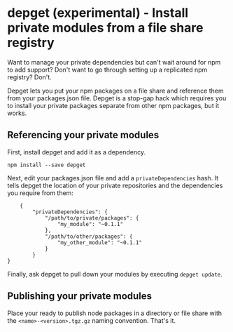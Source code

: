 # depget (experimental) - Install private modules from a file share registry

Want to manage your private dependencies but can't wait around for npm to add support? Don't want to go through setting up a replicated npm registry? Don't.

Depget lets you put your npm packages on a file share and reference them from your packages.json file. Depget is a stop-gap hack which requires you to install your private packages separate from other npm packages, but it works.

## Referencing your private modules

First, install depget and add it as a dependency.

    npm install --save depget

Next, edit your packages.json file and add a `privateDependencies` hash. It tells depget the location of your private repositories and the dependencies you require from them:

		{
			"privateDependencies": {
				"/path/to/private/packages": {
					"my_module": "~0.1.1"
				},
				"/path/to/other/packages": {
					"my_other_module": "~0.1.1"
				}
			}
    }

Finally, ask depget to pull down your modules by executing `depget update`.

## Publishing your private modules

Place your ready to publish node packages in a directory or file share with the `<name>-<version>.tgz.gz` naming convention. That's it.
